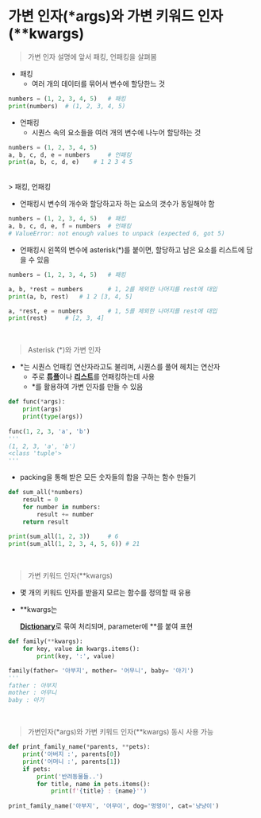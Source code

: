 # 가변 인자(*args)와 가변 키워드 인자(**kwargs)

> 가변 인자 설명에 앞서 패킹, 언패킹을 살펴봄

* 패킹
  * 여러 개의 데이터를 묶어서 변수에 할당한느 것

```py
numbers = (1, 2, 3, 4, 5)	# 패킹
print(numbers)	# (1, 2, 3, 4, 5)
```

* 언패킹
  * 시퀀스 속의 요소들을 여러 개의 변수에 나누어 할당하는 것

```py
numbers = (1, 2, 3, 4, 5)
a, b, c, d, e = numbers		# 언패킹
print(a, b, c, d, e)	# 1 2 3 4 5
```
<br>
> 패킹, 언패킹

* 언패킹시 변수의 개수와 할당하고자 하는 요소의 갯수가 동일해야 함

```py
numbers = (1, 2, 3, 4, 5)	# 패킹
a, b, c, d, e, f = numbers	# 언패킹
# ValueError: not enough values to unpack (expected 6, got 5)
```

* 언패킹시 왼쪽의 변수에 asterisk(*)를 붙이면, 할당하고 남은 요소를 리스트에 담을 수 있음

```py
numbers = (1, 2, 3, 4, 5)	# 패킹

a, b, *rest = numbers		# 1, 2를 제외한 나머지를 rest에 대입
print(a, b, rest)	# 1 2 [3, 4, 5]

a, *rest, e = numbers		# 1, 5를 제외한 나머지를 rest에 대입
print(rest)		# [2, 3, 4]
```

<br>

> Asterisk (*)와 가변 인자

* *는 시퀀스 언패킹 연산자라고도 불리며, 시퀀스를 풀어 헤치는 연산자
  * 주로 <u>**튜플**</u>이나 <u>**리스트**</u>를 언패킹하는데 사용
  * *를 활용하여 가변 인자를 만들 수 있음

```py
def func(*args):
	print(args)
	print(type(args))
	
func(1, 2, 3, 'a', 'b')
'''
(1, 2, 3, 'a', 'b')
<class 'tuple'>
'''
```

* packing을 통해 받은 모든 숫자들의 합을 구하는 함수 만들기

```py
def sum_all(*numbers)
	result = 0
	for number in numbers:
		result += number
	return result
	
print(sum_all(1, 2, 3))		# 6
print(sum_all(1, 2, 3, 4, 5, 6)) # 21
```

<br>

> 가변 키워드 인자(**kwargs)

* 몇 개의 키워드 인자를 받을지 모르는 함수를 정의할 때 유용

* **kwargs는

  <u>**Dictionary**</u>로 묶여 처리되며, parameter에 **를 붙여 표현

```py
def family(**kwargs):
	for key, value in kwargs.items():
		print(key, ':', value)

family(father= '아부지', mother= '어무니', baby= '아기')
'''
father : 아부지
mother : 어무니
baby : 아기
```

<br>

> 가변인자(*args)와 가변 키워드 인자(**kwargs) 동시 사용 가능

```py
def print_family_name(*parents, **pets):
	print('아버지 :', parents[0])
	print('어머니 :', parents[1])
	if pets:
		print('반려동물들..')
		for title, name in pets.items():
			print(f'{title} : {name}'')
			
print_family_name('아부지', '어무이', dog='멍멍이', cat='냥냥이')
```

